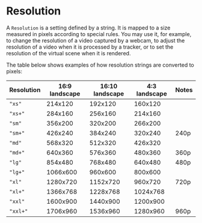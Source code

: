 # Resolution

A `Resolution` is a setting defined by a string. It is mapped to a size measured in pixels according to special rules. You may use it, for example, to change the resolution of a video captured by a webcam, to adjust the resolution of a video when it is processed by a tracker, or to set the resolution of the virtual scene when it is rendered.

The table below shows examples of how resolution strings are converted to pixels:

| Resolution | 16:9 landscape | 16:10 landscape | 4:3 landscape | Notes |
| ---------- | -------------- | --------------- | ------------- | ----- |
| `"xs"` | 214x120 | 192x120 | 160x120 | |
| `"xs+"` | 284x160 | 256x160 | 214x160 | |
| `"sm"` | 356x200 | 320x200 | 266x200 | |
| `"sm+"` | 426x240 | 384x240 | 320x240 | 240p |
| `"md"` | 568x320 | 512x320 | 426x320 | |
| `"md+"` | 640x360 | 576x360 | 480x360 | 360p |
| `"lg"` | 854x480 | 768x480 | 640x480 | 480p |
| `"lg+"` | 1066x600 | 960x600 | 800x600 | |
| `"xl"` | 1280x720 | 1152x720 | 960x720 | 720p |
| `"xl+"` | 1366x768 | 1228x768 | 1024x768 | |
| `"xxl"` | 1600x900 | 1440x900 | 1200x900 | |
| `"xxl+"` | 1706x960 | 1536x960 | 1280x960 | 960p |